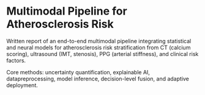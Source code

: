 # Multimodal Pipeline for Atherosclerosis Risk
Written report of an end-to-end multimodal pipeline integrating statistical and neural models for atherosclerosis risk stratification from CT (calcium scoring), ultrasound (IMT, stenosis), PPG (arterial stiffness), and clinical risk factors. 

Core methods: uncertainty quantification, explainable AI, datapreprocessing, model inference, decision-level fusion, and adaptive deployment.
